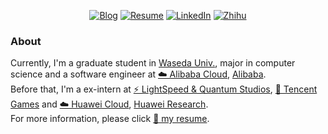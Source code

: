 <p align="center">
	<a href="https://fuujiro.github.io/"><img src="https://img.shields.io/badge/Blog-60k%20pageviews-yellow" alt="Blog"></a>
	<a href="https://github.com/fuujiro/myResume/blob/main/ZiyangFeng_en_US-zh_CN.pdf"><img src="https://img.shields.io/badge/Resume-jarryfeng-orange" alt="Resume"></a>
<!-- 	<a href="https://twitter.com/fuujirooo"><img src="https://img.shields.io/twitter/follow/fuujiro.svg?style=social" alt="Twitter"></a> -->
	<a href="https://www.linkedin.com/in/%E5%AD%90%E6%89%AC-%E5%86%AF-4b4339156/"><img src="https://img.shields.io/badge/LinkedIn-Ziyang Feng-blue" alt="LinkedIn"></a>
	<a href="https://www.zhihu.com/people/fuujiro"><img src="https://img.shields.io/badge/%E7%9F%A5%E4%B9%8E-fuujiro-blueviolet" alt="Zhihu"></a>
        <!--
	<a href="http://gaocegege.com/resume/cn/"><img src="https://img.shields.io/badge/%E7%AE%80%E5%8E%86-%E4%B8%AD%E6%96%87-blue.svg" alt="Resume in Chinese"></a>
        -->
</p>


### About
Currently, I'm a graduate student in [Waseda Univ.](https://www.waseda.jp/top/en/), major in computer science and a software engineer at [☁️&nbsp;Alibaba Cloud](https://www.alibabacloud.com/), [Alibaba](https://www.alibaba.com/). <br> 
Before that, I'm a ex-intern at [⚡&nbsp;LightSpeed & Quantum Studios](https://www.facebook.com/LightspeedQuantum/), [🐧&nbsp;Tencent Games](https://twitter.com/tencentgames) and [☁️&nbsp;Huawei Cloud](https://www.huaweicloud.com/intl/en-us/), [Huawei Research](https://twitter.com/Huawei). <br> 
For more information, please click [📄&nbsp;my resume](https://github.com/fuujiro/myResume/blob/main/ZiyangFeng_en_US-zh_CN.pdf).

<!-- ![Metrics](https://github.com/fuujiro/fuujiro/blob/master/github-metrics.svg)
 -->

<!--
<p align="center">
<img src="https://github-readme-stats.vercel.app/api/top-langs/?username=fuujiro&layout=compact&theme=merko" width="250">
</p>

<!--
**gaocegege/gaocegege** is a ✨ _special_ ✨ repository because its `README.md` (this file) appears on your GitHub profile.

Here are some ideas to get you started:

- 🔭 I’m currently working on ...
- 🌱 I’m currently learning ...
- 👯 I’m looking to collaborate on ...
- 🤔 I’m looking for help with ...
- 💬 Ask me about ...
- 📫 How to reach me: ...
- 😄 Pronouns: ...
- ⚡ Fun fact: ...
-->

